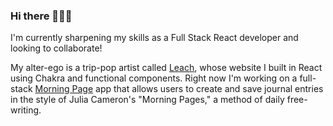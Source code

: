 ### Hi there 🚀🚀🚀

I'm currently sharpening my skills as a Full Stack React developer and looking to collaborate!

My alter-ego is a trip-pop artist called [Leach](https://loveleach.com/), whose website I built in React using Chakra and functional components. Right now I'm working on a full-stack [Morning Page](words.stuartlea.ch) app that allows users to create and save journal entries in the style of Julia Cameron's "Morning Pages," a method of daily free-writing.

<!--
**stuartleach/stuartleach** is a ✨ _special_ ✨ repository because its `README.md` (this file) appears on your GitHub profile.

Here are some ideas to get you started:

- 🔭 I’m currently working on ...
- 🌱 I’m currently learning ...
- 👯 I’m looking to collaborate on ...
- 🤔 I’m looking for help with ...
- 💬 Ask me about ...
- 📫 How to reach me: ...
- 😄 Pronouns: ...
- ⚡ Fun fact: ...
-->
